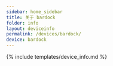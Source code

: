 ```yaml
---
sidebar: home_sidebar
title: 关于 bardock
folder: info
layout: deviceinfo
permalink: /devices/bardock/
device: bardock
---
```

{% include templates/device_info.md %}

